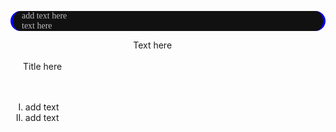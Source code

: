 <style>
    container{
              float:left;
			  width:100%;
			  margin-bottom: 10px;			                
             }
	image-container{
		width: 30%;
		float:left;
		border: hidden; 
		margin: 20px;
	}
	img{
		object-fit:contain;	  	
	}
    container-text{	
        width: 40%;
        margin-left: 5px;
		margin-top: 20px;
	}

    ol{
        list-style-type: upper-roman;
        
    }

   /* used as <p class="vertical"></p> instead I can also use <blockquote> 
     or > in md
      */
    video-container{        
        style="position: relative;
        padding-bottom: 56.25%;
        padding-top: 35px;
        height: 0;
        margin-bottom: 2em;
        margin-top: 2em;
        overflow: hidden; 
    }


	.vertical{
    border-left: 4px solid;
    border-right: 4px solid;
    border-radius: 25px;
    color: blue;
    background-color: #111111;
	margin;0 0 0 -3;
    padding:0 0 0 1em

  }
  vertical-text{
	color: #bbbbbb;
  
  font-family: cursive;
  }


</style>

<!-- Use <blockquote></blockquote> instead of this -->
<!-- adding blockqoutes -->
<p class="vertical">
 <vertical-text>
  add text here <br>
  text here
  </vertical-text>
</p>

<!-- adding floating image on left with text -->
<container>
  <image-container>
        	<img src="https://upload.wikimedia.org/wikipedia/commons/thumb/2/21/Madrazo_Viriatus_HighRes.jpg/300px-Madrazo_Viriatus_HighRes.jpg" alt="">
	      <p>Title here</p>
	 
   </image-container>
   
   <container-text>
   Text here
</container-text>

<!-- add roman number ordered list -->
<container>
<ol> 
  <li>add text</li>
  <li>add text</li>
</lo>
</container>
